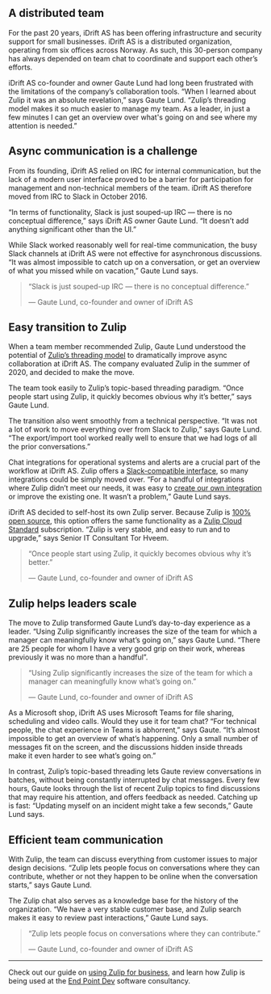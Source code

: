 ## A distributed team

For the past 20 years, iDrift AS has been offering infrastructure and security
support for small businesses. iDrift AS is a distributed organization, operating
from six offices across Norway. As such, this 30-person company has always
depended on team chat to coordinate and support each other’s efforts.

iDrift AS co-founder and owner Gaute Lund had long been frustrated with the
limitations of the company’s collaboration tools. “When I learned about Zulip it
was an absolute revelation,” says Gaute Lund. “Zulip’s threading model makes it
so much easier to manage my team. As a leader, in just a few minutes I can get
an overview over what's going on and see where my attention is needed.”


## Async communication is a challenge

From its founding, iDrift AS relied on IRC for internal communication, but the
lack of a modern user interface proved to be a barrier for participation for
management and non-technical members of the team. iDrift AS therefore moved from
IRC to Slack in October 2016.

“In terms of functionality, Slack is just souped-up IRC — there is no conceptual
difference,” says iDrift AS owner Gaute Lund. “It doesn’t add anything
significant other than the UI.”

While Slack worked reasonably well for real-time communication, the busy Slack
channels at iDrift AS were not effective for asynchronous discussions. “It was
almost impossible to catch up on a conversation, or get an overview of what you
missed while on vacation,” Gaute Lund says.

> “Slack is just souped-up IRC — there is no conceptual difference.”
>
> — Gaute Lund, co-founder and owner of iDrift AS


## Easy transition to Zulip

When a team member recommended Zulip, Gaute Lund understood the potential of
[Zulip’s threading model](/why-zulip/) to dramatically improve
async collaboration at iDrift AS. The company evaluated Zulip in the summer of
2020, and decided to make the move.

The team took easily to Zulip’s topic-based threading paradigm. “Once people
start using Zulip, it quickly becomes obvious why it’s better,” says Gaute Lund.

The transition also went smoothly from a technical perspective. “It was not a
lot of work to move everything over from Slack to Zulip,” says Gaute Lund. “The
export/import tool worked really well to ensure that we had logs of all the
prior conversations.”

Chat integrations for operational systems and alerts are a crucial part of the
workflow at iDrift AS. Zulip offers a [Slack-compatible
interface](/integrations/doc/slack_incoming), so many integrations could be
simply moved over. “For a handful of integrations where Zulip didn’t meet our
needs, it was easy to [create our own
integration](/api/integrations-overview#write-your-own-integration) or improve
the existing one. It wasn’t a problem,” Gaute Lund says.

iDrift AS decided to self-host its own Zulip server. Because Zulip is
[100% open source](https://github.com/zulip/zulip), this option offers
the same functionality as a [Zulip Cloud Standard](/plans/)
subscription. “Zulip is very stable, and easy to run and to upgrade,”
says Senior IT Consultant Tor Hveem.

> “Once people start using Zulip, it quickly becomes obvious why it’s better.”
>
> — Gaute Lund, co-founder and owner of iDrift AS


## Zulip helps leaders scale

The move to Zulip transformed Gaute Lund’s day-to-day experience as a leader.
“Using Zulip significantly increases the size of the team for which a manager
can meaningfully know what’s going on,” says Gaute Lund. “There are 25 people
for whom I have a very good grip on their work, whereas previously it was no
more than a handful”.


> “Using Zulip significantly increases the size of the team for which a manager
> can meaningfully know what’s going on.”
>
> — Gaute Lund, co-founder and owner of iDrift AS

As a Microsoft shop, iDrift AS uses Microsoft Teams for file sharing, scheduling
and video calls. Would they use it for team chat? “For technical people, the
chat experience in Teams is abhorrent,” says Gaute. “It’s almost impossible to
get an overview of what’s happening. Only a small number of messages fit on the
screen, and the discussions hidden inside threads make it even harder to see
what’s going on.”

In contrast, Zulip’s topic-based threading lets Gaute review conversations in
batches, without being constantly interrupted by chat messages. Every few hours,
Gaute looks through the list of recent Zulip topics to find discussions that may
require his attention, and offers feedback as needed. Catching up is fast:
“Updating myself on an incident might take a few seconds,” Gaute Lund says.


## Efficient team communication

With Zulip, the team can discuss everything from customer issues to major design
decisions. “Zulip lets people focus on conversations where they can contribute,
whether or not they happen to be online when the conversation starts,” says
Gaute Lund.

The Zulip chat also serves as a knowledge base for the history of the
organization. “We have a very stable customer base, and Zulip search makes it
easy to review past interactions,” Gaute Lund says.

> “Zulip lets people focus on conversations where they can contribute.”
>
> — Gaute Lund, co-founder and owner of iDrift AS

---

Check out our guide on [using Zulip for business](/for/business), and learn how
Zulip is being used at the [End Point Dev](/case-studies/end-point/) software
consultancy.
